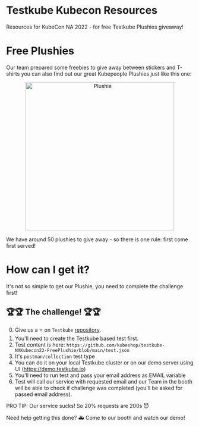 # Testkube Kubecon Resources

Resources for KubeCon NA 2022 - for free Testkube Plushies giveaway! 

# Free Plushies

Our team prepared some freebies to give away between stickers and T-shirts you can also find out our great Kubepeople Plushies
just like this one: 

<p align="center"><img src="https://user-images.githubusercontent.com/30776/197131660-30f0ba47-7134-4530-9ab5-54dad7cea705.jpg" title="Plushie" style="width:400px"></p>

We have around 50 plushies to give away - so there is one rule: first come first served!


# How can I get it? 

It's not so simple to get our Plushie, you need to complete the challenge first! 

## 🏆🏆 The challenge! 🏆🏆

0. Give us a ⭐️ on `Testkube` [repository](https://github.com/kubeshop/testkube).  
1. You'll need to create the Testkube based test first. 
2. Test content is here: `https://github.com/kubeshop/testkube-NAKubecon22-FreePlushie/blob/main/test.json`
3. It's `postman/collection` test type
4. You can do it on your local Testkube cluster 
   or on our demo server using UI (https://demo.testkube.io)
3. You'll need to run test and pass your email address as EMAIL variable
4. Test will call our service with requested email and our Team in the booth will be able to check if challenge was completed (you'll be asked for passed email address).

PRO TIP: Our service sucks! So 20% requests are 200s 😈

Need help getting this done? 🚑 Come to our booth and watch our demo!
